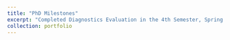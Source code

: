 ```yaml
---
title: "PhD Milestones"
excerpt: "Completed Diagnostics Evaluation in the 4th Semester, Spring 2025. Comprehensive Exam Planned for Fall 2025'>"
collection: portfolio
---
```



